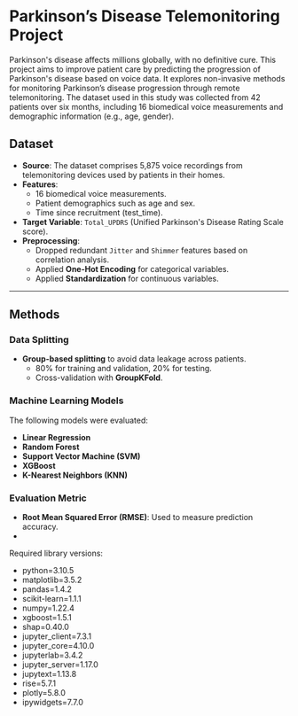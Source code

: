 # Parkinson’s Disease Telemonitoring Project

Parkinson's disease affects millions globally, with no definitive cure. This project aims to improve patient care by predicting the progression of Parkinson's disease based on voice data. 
It explores non-invasive methods for monitoring Parkinson’s disease progression through remote telemonitoring.
The dataset used in this study was collected from 42 patients over six months, including 16 biomedical voice measurements and demographic information (e.g., age, gender). 

## Dataset
- **Source**: The dataset comprises 5,875 voice recordings from telemonitoring devices used by patients in their homes.
- **Features**:
  - 16 biomedical voice measurements.
  - Patient demographics such as age and sex.
  - Time since recruitment (test_time).
- **Target Variable**: `Total_UPDRS` (Unified Parkinson's Disease Rating Scale score).
- **Preprocessing**:
  - Dropped redundant `Jitter` and `Shimmer` features based on correlation analysis.
  - Applied **One-Hot Encoding** for categorical variables.
  - Applied **Standardization** for continuous variables.

---

## Methods
### Data Splitting
- **Group-based splitting** to avoid data leakage across patients.
  - 80% for training and validation, 20% for testing.
  - Cross-validation with **GroupKFold**.

### Machine Learning Models
The following models were evaluated:
- **Linear Regression**
- **Random Forest**
- **Support Vector Machine (SVM)**
- **XGBoost**
- **K-Nearest Neighbors (KNN)**

### Evaluation Metric
- **Root Mean Squared Error (RMSE)**: Used to measure prediction accuracy.
- 
Required library versions:

- python=3.10.5
- matplotlib=3.5.2
- pandas=1.4.2
- scikit-learn=1.1.1
- numpy=1.22.4
- xgboost=1.5.1
- shap=0.40.0
- jupyter_client=7.3.1
- jupyter_core=4.10.0
- jupyterlab=3.4.2
- jupyter_server=1.17.0
- jupytext=1.13.8
- rise=5.7.1
- plotly=5.8.0
- ipywidgets=7.7.0
